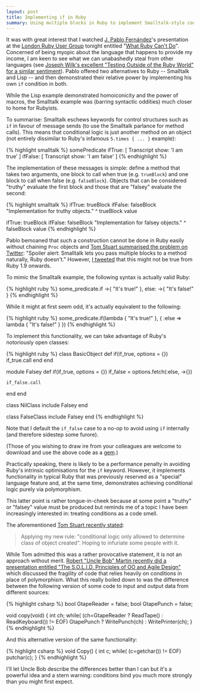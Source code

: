 ```yaml
---
layout: post
title: Implementing if in Ruby
summary: Using multiple blocks in Ruby to implement Smalltalk-style control flow.
---
```

It was with great interest that I watched [J. Pablo Fern&aacute;ndez](http://pupeno.com/)'s presentation at the [London Ruby User Group](http://lrug.org/meetings/2012/06/18/july-2012-meeting/) tonight entitled "[What Ruby Can't Do](http://skillsmatter.com/podcast/ajax-ria/what-ruby-cant-do)". Concerned of being myopic about the language that happens to provide my income, I am keen to see what we can unabashedly steal from other languages (see [Joseph Wilk's excellent "Testing Outside of the Ruby World" for a similar sentiment](http://www.confreaks.com/videos/551-scotlandruby2011-testing-outside-of-the-ruby-world)). Pablo offered two alternatives to Ruby -- Smalltalk and Lisp -- and then demonstrated their relative power by implementing his own `if` condition in both.

While the Lisp example demonstrated homoiconicity and the power of macros, the Smalltalk example was (barring syntactic oddities) much closer to home for Rubyists.

To summarise: Smalltalk eschews keywords for control structures such as `if` in favour of message sends (to use the Smalltalk parlance for method calls). This means that conditional logic is just another method on an object (not entirely dissimilar to Ruby's infamous `5.times { ... }` example):

{% highlight smalltalk %}
somePredicate ifTrue:  [ Transcript show: 'I am true'  ]
              ifFalse: [ Transcript show: 'I am false' ]
{% endhighlight %}

The implementation of these messages is simple: define a method that takes two arguments, one block to call when true (e.g. `trueBlock`) and one block to call when false (e.g. `falseBlock`). Objects that can be considered "truthy" evaluate the first block and those that are "falsey" evaluate the second:

{% highlight smalltalk %}
ifTrue: trueBlock ifFalse: falseBlock
  "Implementation for truthy objects."
  ^ trueBlock value

ifTrue: trueBlock ifFalse: falseBlock
  "Implementation for falsey objects."
  ^ falseBlock value
{% endhighlight %}

Pablo bemoaned that such a construction cannot be done in Ruby easily without chaining `Proc` objects and [Tom Stuart summarised the problem on Twitter](https://twitter.com/mortice/status/222393465663787008): "Spoiler alert: Smalltalk lets you pass multiple blocks to a method naturally, Ruby doesn't." However, [I tweeted](https://twitter.com/mudge/status/222398046825234432) that this might not be true from Ruby 1.9 onwards.

To mimic the Smalltalk example, the following syntax is actually valid Ruby:

{% highlight ruby %}
some_predicate.if ->{ "It's true!" }, else: ->{ "It's false!" }
{% endhighlight %}

While it might at first seem odd, it's actually equivalent to the following:

{% highlight ruby %}
some_predicate.if(lambda { "It's true!" },
    { :else => lambda { "It's false!" } })
{% endhighlight %}

To implement this functionality, we can take advantage of Ruby's notoriously open classes:

{% highlight ruby %}
class BasicObject
  def if(if_true, options = {})
    if_true.call
  end
end

module Falsey
  def if(if_true, options = {})
    if_false = options.fetch(:else, ->{})

    if_false.call
  end
end

class NilClass
  include Falsey
end

class FalseClass
  include Falsey
end
{% endhighlight %}

Note that I default the `if_false` case to a no-op to avoid using `if` internally (and therefore sidestep some furore).

(Those of you wishing to draw ire from your colleagues are welcome to download and use
the above code as a [gem](http://rubygems.org/gems/if).)

Practically speaking, there is likely to be a performance penalty in avoiding Ruby's intrinsic optimisations for the `if` keyword. However, it implements functionality in typical Ruby that was previously reserved as a "special" language feature and, at the same time, demonstrates achieving conditional logic purely via polymorphism.

This latter point is rather tongue-in-cheek because at some point a "truthy" or "falsey" value must be produced but reminds me of a topic I have been increasingly interested in: treating conditions as a code smell.

The aforementioned [Tom Stuart recently stated](https://twitter.com/mortice/status/221225889407565824):

> Applying my new rule: "conditional logic only allowed to determine class of object created". Hoping to infuriate some people with it.

While Tom admitted this was a rather provocative statement, it is not an approach without merit. [Robert "Uncle Bob" Martin recently did a presentation entitled "The S.O.L.I.D. Principles of OO and Agile Design"](http://skillsmatter.com/podcast/agile-scrum/uncle-bob-expert-insights) which discussed the fragility of code that relies heavily on conditions in place of polymorphism. What this really boiled down to was the difference between the following version of some code to input and output data from different sources:

{% highlight csharp %}
bool GtapeReader = false;
bool GtapePunch = false;

void copy(void)
{
  int ch;
  while( (ch=GtapeReader ?
             ReadTape() :
             ReadKeyboard()) != EOF)
    GtapePunch ?
      WritePunch(ch) :
      WritePrinter(ch);
}
{% endhighlight %}

And this alternative version of the same functionality:

{% highlight csharp %}
void Copy()
{
  int c;
  while( (c=getchar()) != EOF)
    putchar(c);
}
{% endhighlight %}

I'll let Uncle Bob describe the differences better than I can but it's a
powerful idea and a stern warning: conditions bind you much more strongly than
you might first expect.

